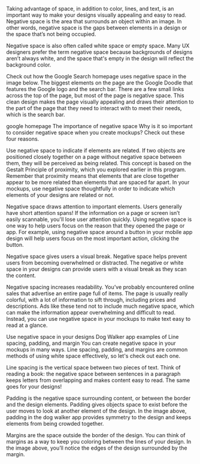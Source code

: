 Taking advantage of space, in addition to color, lines, and text, is an important way to make your designs visually appealing and easy to read. Negative space is the area that surrounds an object within an image. In other words, negative space is the gaps between elements in a design or the space that’s not being occupied. 

Negative space is also often called white space or empty space. Many UX designers prefer the term negative space because backgrounds of designs aren’t always white, and the space that's empty in the design will reflect the background color. 

Check out how the Google Search homepage uses negative space in the image below. The biggest elements on the page are the Google Doodle that features the Google logo and the search bar. There are a few small links across the top of the page, but most of the page is negative space. This clean design makes the page visually appealing and draws their attention to the part of the page that they need to interact with to meet their needs, which is the search bar. 

google homepage
The importance of negative space
Why is it so important to consider negative space when you create mockups? Check out these four reasons.

Use negative space to indicate if elements are related. If two objects are positioned closely together on a page without negative space between them, they will be perceived as being related. This concept is based on the Gestalt Principle of proximity, which you explored earlier in this program. Remember that proximity means that elements that are close together appear to be more related than elements that are spaced far apart. In your mockups, use negative space thoughtfully in order to indicate which elements of your designs are related or not. 

Negative space draws attention to important elements. Users generally have short attention spans! If the information on a page or screen isn’t easily scannable, you'll lose user attention quickly. Using negative space is one way to help users focus on the reason that they opened the page or app. For example, using negative space around a button in your mobile app design will help users focus on the most important action, clicking the button.  

Negative space gives users a visual break. Negative space helps prevent users from becoming overwhelmed or distracted. The negative or white space in your designs can provide users with a visual break as they scan the content.

Negative spacing increases readability. You’ve probably encountered online sales that advertise an entire page full of items. The page is usually really colorful, with a lot of information to sift through, including prices and descriptions. Ads like these tend not to include much negative space, which can make the information appear overwhelming and difficult to read. Instead, you can use negative space in your mockups to make text easy to read at a glance.

Use negative space in your designs
Dog Walker app examples of Line spacing, padding, and margin
You can create negative space in your mockups in many ways. Line spacing, padding, and margins are common methods of using white space effectively, so let's check out each one. 

Line spacing is the vertical space between two pieces of text. Think of reading a book: the negative space between sentences in a paragraph keeps letters from overlapping and makes content easy to read. The same goes for your designs!  

Padding is the negative space surrounding content, or between the border and the design elements. Padding gives objects space to exist before the user moves to look at another element of the design. In the image above, padding in the dog walker app provides symmetry to the design and keeps elements from being crowded together.

Margins are the space outside the border of the design. You can think of margins as a way to keep you coloring between the lines of your design. In the image above, you’ll notice the edges of the design surrounded by the margin.

